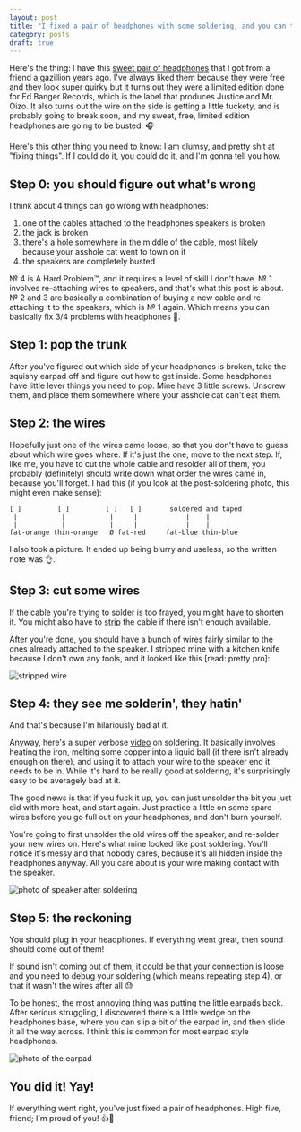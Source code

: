 ```yaml
---
layout: post
title: "I fixed a pair of headphones with some soldering, and you can too!"
category: posts
draft: true
---
```

Here's the thing: I have this [sweet pair of headphones](http://s3-us-west-2.amazonaws.com/hypebeast-wordpress/image/2008/07/ed-banger-wesc-headphones.jpg) that I got from a
friend a gazillion years ago. I've always liked them because they were
free and they look super quirky but it turns out they were a limited
edition done for Ed Banger Records, which is the label that produces
Justice and Mr. Oizo. It also turns out the wire on the side is getting
a little fuckety, and is probably going to break soon, and my sweet, free, limited
edition headphones are going to be busted. 🎧

Here's this other thing you need to know: I am clumsy, and pretty shit at "fixing things".
If I could do it, you could do it, and I'm gonna tell you how.

## Step 0: you should figure out what's wrong
I think about 4 things can go wrong with headphones:

1. one of the cables attached to the headphones speakers is broken
2. the jack is broken
3. there's a hole somewhere in the middle of the cable, most likely because your asshole cat went to town on it
4. the speakers are completely busted

№ 4 is A Hard Problem™, and it requires a level of skill I
don't have. № 1 involves re-attaching wires to speakers, and
that's what this post is about. № 2 and 3 are basically a combination of buying
a new cable and re-attaching it to the speakers, which is № 1 again. Which
means you can basically fix 3/4 problems with headphones 💖.

## Step 1: pop the trunk
After you've figured out which side of your headphones is broken, take the squishy earpad off and figure out how to get inside. Some headphones have little lever
things you need to pop. Mine have 3 little screws. Unscrew them, and place them somewhere where your asshole cat can't eat them.

## Step 2: the wires

Hopefully just one of the wires came loose, so that you don't have to
guess about which wire goes where. If it's just the one, move to the next step.
If, like me, you have to cut the whole cable and resolder all of them, you probably (definitely) should write down what order the wires came in, because you'll forget.
I had this (if you look at the post-soldering photo, this might even make sense):

```
[ ]         [ ]         [ ]   [ ]       soldered and taped
 |           |           |     |            |    |
 |           |           |     |            |    |
fat-orange thin-orange   Ø fat-red     fat-blue thin-blue
```

I also took a picture. It ended up being blurry and useless, so the written note was 👌.

## Step 3: cut some wires

If the cable you're trying to solder is too frayed, you might have to shorten it.
You might also have to [strip](http://www.instructables.com/id/Use-scissors-to-strip-wires!/) the cable if there isn't enough available.

After you're done, you should have a bunch of wires fairly similar to the
ones already attached to the speaker. I stripped mine with a kitchen knife because
I don't own any tools, and it looked like this [read: pretty pro]:

![stripped wire](https://cloud.githubusercontent.com/assets/1369170/12541647/804d4b14-c2ce-11e5-9d98-ed2b5923e87c.jpg)

## Step 4: they see me solderin', they hatin'

And that's because I'm hilariously bad at it.

Anyway, here's a super verbose [video](https://www.youtube.com/watch?v=BLfXXRfRIzY)
on soldering. It basically involves heating the iron, melting some
copper into a liquid ball (if there isn't already enough on there), and using it to attach your wire to the
speaker end it needs to be in. While it's hard to be really good at soldering,
it's surprisingly easy to be averagely bad at it.

The good news is that if
you fuck it up, you can just unsolder the bit you just did with more heat,
and start again. Just practice a little on some spare wires before you go full out on your headphones, and don't burn yourself.

You're going to first unsolder the old wires off the speaker, and re-solder
your new wires on. Here's what mine looked like post soldering. You'll notice
it's messy and that nobody cares, because it's all hidden inside the headphones
anyway. All you care about is your wire making contact with the speaker.

![photo of speaker after soldering](https://cloud.githubusercontent.com/assets/1369170/12541489/b496118c-c2cc-11e5-9fff-e2ade59cf05e.jpg)

## Step 5: the reckoning
You should plug in your headphones. If everything went great, then sound
should come out of them!

If sound isn't coming out of them, it could be that
your connection is loose and you need to debug your soldering (which means repeating step 4), or that
it wasn't the wires after all 😓

To be honest, the most annoying thing was putting the little earpads back. After serious
struggling, I discovered there's a little wedge on the headphones base, where you can slip a bit of the earpad in,
and then slide it all the way across. I think this is common for most earpad
style headphones.

![photo of the earpad](https://cloud.githubusercontent.com/assets/1369170/12541481/90f804ba-c2cc-11e5-8f55-b97356c291f4.jpg)

## You did it! Yay!
If everything went right, you've just fixed a pair of headphones.
High five, friend; I'm proud of you! 👍💖
